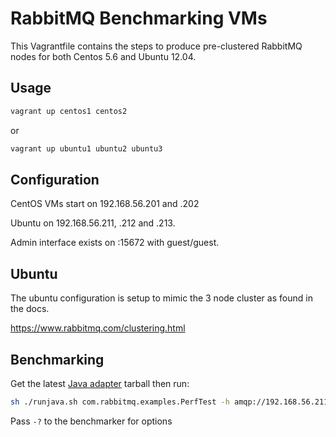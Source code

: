 # RabbitMQ Benchmarking VMs

This Vagrantfile contains the steps to produce pre-clustered RabbitMQ nodes for
both Centos 5.6 and Ubuntu 12.04.

## Usage

```bash
vagrant up centos1 centos2
```

or

```bash
vagrant up ubuntu1 ubuntu2 ubuntu3
```

## Configuration

CentOS VMs start on 192.168.56.201 and .202

Ubuntu on 192.168.56.211, .212 and .213.

Admin interface exists on :15672 with guest/guest.

## Ubuntu

The ubuntu configuration is setup to mimic the 3 node cluster as found in the docs.

https://www.rabbitmq.com/clustering.html

## Benchmarking

Get the latest [Java adapter](http://www.rabbitmq.com/java-client.html) tarball
then run:

```bash
sh ./runjava.sh com.rabbitmq.examples.PerfTest -h amqp://192.168.56.211/%2f -u test
```

Pass `-?` to the benchmarker for options
